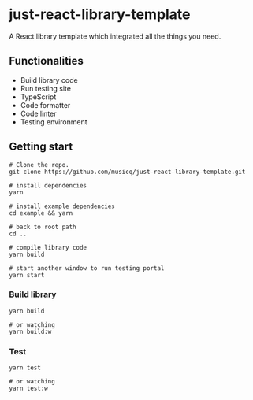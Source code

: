 # just-react-library-template

A React library template which integrated all the things you need.

## Functionalities

- Build library code
- Run testing site
- TypeScript
- Code formatter
- Code linter
- Testing environment

## Getting start

```shell
# Clone the repo.
git clone https://github.com/musicq/just-react-library-template.git

# install dependencies
yarn

# install example dependencies
cd example && yarn

# back to root path
cd ..

# compile library code
yarn build

# start another window to run testing portal
yarn start
```

### Build library

```shell
yarn build

# or watching
yarn build:w
```

### Test

```shell
yarn test

# or watching
yarn test:w
```
